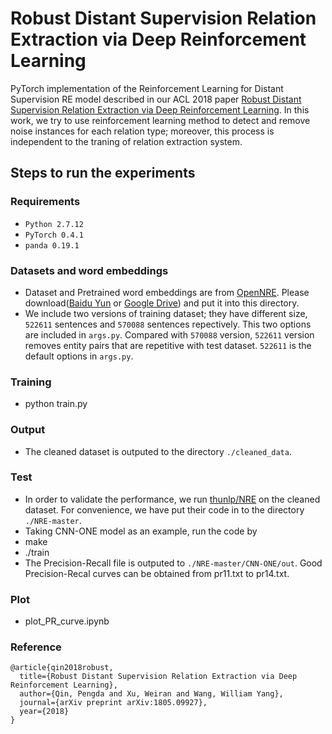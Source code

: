 # Robust Distant Supervision Relation Extraction via Deep Reinforcement Learning

PyTorch implementation of the Reinforcement Learning for Distant Supervision RE model described in our ACL 2018 paper [Robust Distant Supervision Relation Extraction via Deep Reinforcement Learning](https://arxiv.org/abs/1805.09927). In this work, we try to use reinforcement learning method to detect and remove noise instances for each relation type; moreover, this process is independent to the traning of relation extraction system.

## Steps to run the experiments

### Requirements
* ``Python 2.7.12 ``
* ``PyTorch 0.4.1``
* ``panda 0.19.1``

### Datasets and word embeddings
* Dataset and Pretrained word embeddings are from [OpenNRE](https://github.com/thunlp/OpenNRE). Please download([Baidu Yun](https://pan.baidu.com/s/1RT6bBtqzsJg4WfBCBvqw4g) or [Google Drive](https://drive.google.com/file/d/1A943IrksZ6YHW6W3RNNBIXzABAPeb6HL/view?usp=sharing)) and put it into this directory. 
* We include two versions of training dataset; they have different size, ``522611`` sentences and ``570088`` sentences repectively. This two options are included in ``args.py``. Compared with ``570088`` version, ``522611`` version removes entity pairs that are repetitive with test dataset. ``522611`` is the default options in ``args.py``.

### Training
* python train.py

### Output
* The cleaned dataset is outputed to the directory ``./cleaned_data``. 

### Test
* In order to validate the performance, we run [thunlp/NRE](https://github.com/thunlp/NRE) on the cleaned dataset. For convenience, we have put their code in to the directory ``./NRE-master``. 
* Taking CNN-ONE model as an example, run the code by
* make
* ./train
* The Precision-Recall file is outputed to ``./NRE-master/CNN-ONE/out``. Good Precision-Recal curves can be obtained from pr11.txt to pr14.txt.

### Plot
* plot_PR_curve.ipynb

### Reference
```
@article{qin2018robust,
  title={Robust Distant Supervision Relation Extraction via Deep Reinforcement Learning},
  author={Qin, Pengda and Xu, Weiran and Wang, William Yang},
  journal={arXiv preprint arXiv:1805.09927},
  year={2018}
}
```
